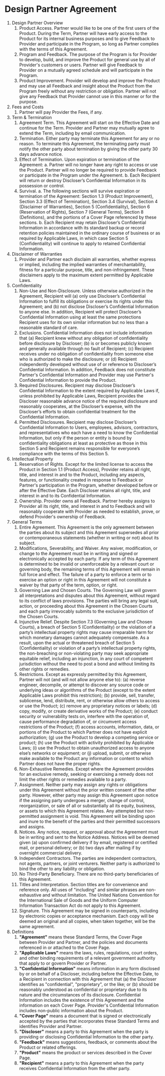 # Design Partner Agreement

1. <span class="header_2">Design Partner Overview</span>
    1. <span class="header_3">Product Access.</span>  <span class="keyterms_link">Partner</span> would like to be one of the first users of the Product. During the <span class="keyterms_link">Term</span>, <span class="keyterms_link">Partner</span> will have early access to the Product for its internal business purposes and to give Feedback to <span class="keyterms_link">Provider</span> and participate in the <span class="keyterms_link">Program</span>, so long as <span class="keyterms_link">Partner</span> complies with the terms of this Agreement.
    2. <span class="header_3">Program and Feedback.</span>  The purpose of the <span class="keyterms_link">Program</span> is for <span class="keyterms_link">Provider</span> to develop, build, and improve the Product for general use by all of <span class="keyterms_link">Provider's</span> customers or users. <span class="keyterms_link">Partner</span> will give Feedback to <span class="keyterms_link">Provider</span> on a mutually agreed schedule and will participate in the <span class="keyterms_link">Program</span>.
    3. <span class="header_3">Product Improvement.</span>  <span class="keyterms_link">Provider</span> will develop and improve the Product and may use all Feedback and insight about the Product from the <span class="keyterms_link">Program</span> freely without any restriction or obligation. <span class="keyterms_link">Partner</span> will not give any Feedback that <span class="keyterms_link">Provider</span> cannot use in this manner or for the purpose.
2. <span class="header_2">Fees and Costs</span>
    1. <span class="keyterms_link">Partner</span> will pay <span class="keyterms_link">Provider</span> the <span class="keyterms_link">Fees</span>, if any.
3. <span class="header_2">Term & Termination</span>
    1. <span class="header_3">Agreement Term.</span>  This Agreement will start on the <span class="keyterms_link">Effective Date</span> and continue for the <span class="keyterms_link">Term</span>. <span class="keyterms_link">Provider</span> and <span class="keyterms_link">Partner</span> may mutually agree to extend the <span class="keyterms_link">Term</span>, including by email communication.
    2. <span class="header_3">Termination.</span>  Either party may terminate this Agreement for any or no reason. To terminate this Agreement, the terminating party must notify the other party about termination by giving the other party 30 days advance notice.
    3. <span class="header_3">Effect of Termination.</span>  Upon expiration or termination of the Agreement:
        a. <span class="keyterms_link">Partner</span> will no longer have any right to access or use the Product. <span class="keyterms_link">Partner</span> will no longer be required to provide Feedback or participate in the <span class="keyterms_link">Program</span> under the Agreement.
        b. Each Recipient will return or destroy Discloser’s Confidential Information in its possession or control.
    4. <span class="header_3">Survival.</span>
        a. The following sections will survive expiration or termination of the Agreement: Section 1.3 (Product Improvement), Section 3.3 (Effect of Termination), Section 3.4 (Survival), Section 4 (Disclaimer of Warranties), Section 5 (Confidentiality), Section 6 (Reservation of Rights), Section 7 (General Terms), Section 8 (Definitions), and the portions of a Cover Page referenced by these sections.
        b. Each Recipient may retain Discloser’s Confidential Information in accordance with its standard backup or record retention policies maintained in the ordinary course of business or as required by Applicable Laws, in which case Section 5 (Confidentiality) will continue to apply to retained Confidential Information.
4. <span class="header_2">Disclaimer of Warranties</span>
    1. <span class="keyterms_link">Provider</span> and <span class="keyterms_link">Partner</span> each disclaim all warranties, whether express or implied, including the implied warranties of merchantability, fitness for a particular purpose, title, and non-infringement. These disclaimers apply to the maximum extent permitted by Applicable Laws.
5. <span class="header_2">Confidentiality</span>
    1. <span class="header_3">Non-Use and Non-Disclosure.</span>  Unless otherwise authorized in the Agreement, Recipient will (a) only use Discloser’s Confidential Information to fulfill its obligations or exercise its rights under this Agreement; and (b) not disclose Discloser’s Confidential Information to anyone else. In addition, Recipient will protect Discloser’s Confidential Information using at least the same protections Recipient uses for its own similar information but no less than a reasonable standard of care.
    2. <span class="header_3">Exclusions.</span>  Confidential Information does not include information that (a) Recipient knew without any obligation of confidentiality before disclosure by Discloser; (b) is or becomes publicly known and generally available through no fault of Recipient; (c) Recipient receives under no obligation of confidentiality from someone else who is authorized to make the disclosure; or (d) Recipient independently developed without use of or reference to Discloser’s Confidential Information. In addition, Feedback does not constitute <span class="keyterms_link">Partner's</span> Confidential Information and <span class="keyterms_link">Provider</span> may use <span class="keyterms_link">Partner's</span> Confidential Information to provide the Product.
    3. <span class="header_3">Required Disclosures.</span>  Recipient may disclose Discloser’s Confidential Information to the extent required by Applicable Laws if, unless prohibited by Applicable Laws, Recipient provides the Discloser reasonable advance notice of the required disclosure and reasonably cooperates, at the Discloser’s expense, with the Discloser’s efforts to obtain confidential treatment for the Confidential Information.
    4. <span class="header_3">Permitted Disclosures.</span>  Recipient may disclose Discloser’s Confidential Information to Users, employees, advisors, contractors, and representatives who each have a need to know the Confidential Information, but only if the person or entity is bound by confidentiality obligations at least as protective as those in this Section 5 and Recipient remains responsible for everyone’s compliance with the terms of this Section 5.
6. <span class="header_2">Intellectual Property</span>
    1. <span class="header_3">Reservation of Rights.</span>  Except for the limited license to access the Product in Section 1.1 (Product Access), <span class="keyterms_link">Provider</span> retains all right, title, and interest in and to the Product, including any aspects, features, or functionality created in response to Feedback or <span class="keyterms_link">Partner's</span> participation in the <span class="keyterms_link">Program</span>, whether developed before or after the <span class="keyterms_link">Effective Date</span>. Each Discloser retains all right, title, and interest in and to its Confidential Information.
    2. <span class="header_3">Ownership.</span> <span class="keyterms_link">Provider</span> owns all Feedback. <span class="keyterms_link">Partner</span> hereby assigns to <span class="keyterms_link">Provider</span> all its right, title, and interest in and to Feedback and will reasonably cooperate with Provider as needed to establish, prove, or defend <span class="keyterms_link">Provider's</span> ownership of Feedback.
7. <span class="header_2">General Terms</span>
    1. <span class="header_3">Entire Agreement.</span>  This Agreement is the only agreement between the parties about its subject and this Agreement supersedes all prior or contemporaneous statements (whether in writing or not) about its subject.
    2. <span class="header_3">Modifications, Severability, and Waiver.</span>  Any waiver, modification, or change to the Agreement must be in writing and signed or electronically accepted by each party. If any term of this Agreement is determined to be invalid or unenforceable by a relevant court or governing body, the remaining terms of this Agreement will remain in full force and effect. The failure of a party to enforce a term or to exercise an option or right in this Agreement will not constitute a waiver by that party of the term, option, or right.
    3. <span class="header_3">Governing Law and Chosen Courts.</span>  The <span class="keyterms_link">Governing Law</span> will govern all interpretations and disputes about this Agreement, without regard to its conflict of laws provisions. The parties will bring any legal suit, action, or proceeding about this Agreement in the <span class="keyterms_link">Chosen Courts</span> and each party irrevocably submits to the exclusive jurisdiction of the <span class="keyterms_link">Chosen Courts</span>.
    4. <span class="header_3">Injunctive Relief.</span>  Despite Section 7.3 (Governing Law and Chosen Courts), a breach of Section 5 (Confidentiality) or the violation of a party’s intellectual property rights may cause irreparable harm for which monetary damages cannot adequately compensate. As a result, upon the actual or threatened breach of Section 5 (Confidentiality) or violation of a party’s intellectual property rights, the non-breaching or non-violating party may seek appropriate equitable relief, including an injunction, in any court of competent jurisdiction without the need to post a bond and without limiting its other rights or remedies.
    5. <span class="header_3">Restrictions.</span>  Except as expressly permitted by this Agreement, <span class="keyterms_link">Partner</span> will not (and will not allow anyone else to): (a) reverse engineer, decompile, or attempt to discover any source code or underlying ideas or algorithms of the Product (except to the extent Applicable Laws prohibit this restriction); (b) provide, sell, transfer, sublicense, lend, distribute, rent, or otherwise allow others to access or use the Product; (c) remove any proprietary notices or labels; (d) copy, modify, or create derivative works of the Product; (e) conduct security or vulnerability tests on, interfere with the operation of, cause performance degradation of, or circumvent access restrictions of the Product; (f) access accounts, information, data, or portions of the Product to which <span class="keyterms_link">Partner</span> does not have explicit authorization; (g) use the Product to develop a competing service or product; (h) use the Product with activity prohibited by Applicable Laws; (i) use the Product to obtain unauthorized access to anyone else’s networks or equipment; or (j) upload, submit, or otherwise make available to the Product any information or content to which <span class="keyterms_link">Partner</span> does not have the proper rights.
    6. <span class="header_3">Non-Exhaustive Remedies.</span>  Except where the Agreement provides for an exclusive remedy, seeking or exercising a remedy does not limit the other rights or remedies available to a party.
    7. <span class="header_3">Assignment.</span>  Neither party may assign any rights or obligations under this Agreement without the prior written consent of the other party. However, either party may assign this Agreement upon notice if the assigning party undergoes a merger, change of control, reorganization, or sale of all or substantially all its equity, business, or assets to which this Agreement relates. Any attempted but non-permitted assignment is void. This Agreement will be binding upon and inure to the benefit of the parties and their permitted successors and assigns.
    8. <span class="header_3">Notices.</span>  Any notice, request, or approval about the Agreement must be in writing and sent to the <span class="keyterms_link">Notice Address</span>. Notices will be deemed given (a) upon confirmed delivery if by email, registered or certified mail, or personal delivery; or (b) two days after mailing if by overnight commercial delivery.
    9. <span class="header_3">Independent Contractors.</span>  The parties are independent contractors, not agents, partners, or joint venturers. Neither party is authorized to bind the other to any liability or obligation.
    10. <span class="header_3">No Third-Party Beneficiary.</span>  There are no third-party beneficiaries of this Agreement.
    11. <span class="header_3">Titles and Interpretation.</span>  Section titles are for convenience and reference only. All uses of "including" and similar phrases are non-exhaustive and without limitation. The United Nations Convention for the International Sale of Goods and the Uniform Computer Information Transaction Act do not apply to this Agreement.
    12. <span class="header_3">Signature.</span>  This Agreement may be signed in counterparts, including by electronic copies or acceptance mechanism. Each copy will be deemed an original and all copies, when taken together, will be the same agreement.
8. <span class="header_2">Definitions</span>
    1. **"Agreement"** means these Standard Terms, the Cover Page between <span class="keyterms_link">Provider</span> and <span class="keyterms_link">Partner</span>, and the policies and documents referenced in or attached to the Cover Page.
    2. **"Applicable Laws"** means the laws, rules, regulations, court orders, and other binding requirements of a relevant government authority that apply to or govern <span class="keyterms_link">Provider</span> or <span class="keyterms_link">Partner</span>.
    3. **"Confidential Information"** means information in any form disclosed by or on behalf of a Discloser, including before the <span class="keyterms_link">Effective Date</span>, to a Recipient in connection with this Agreement that (a) the Discloser identifies as "confidential", "proprietary", or the like; or (b) should be reasonably understood as confidential or proprietary due to its nature and the circumstances of its disclosure. Confidential Information includes the existence of this Agreement and the information on each Cover Page. <span class="keyterms_link">Provider's</span> Confidential Information includes non-public information about the Product.
    4. **"Cover Page"** means a document that is signed or electronically accepted by the parties that incorporates these Standard Terms and identifies <span class="keyterms_link">Provider</span> and <span class="keyterms_link">Partner</span>.
    5. **"Discloser"** means a party to this Agreement when the party is providing or disclosing Confidential Information to the other party.
    6. **"Feedback"** means suggestions, feedback, or comments about the Product or related offerings.
    7. **"Product"** means the product or services described in the Cover Page.
    8. **"Recipient"** means a party to this Agreement when the party receives Confidential Information from the other party.
